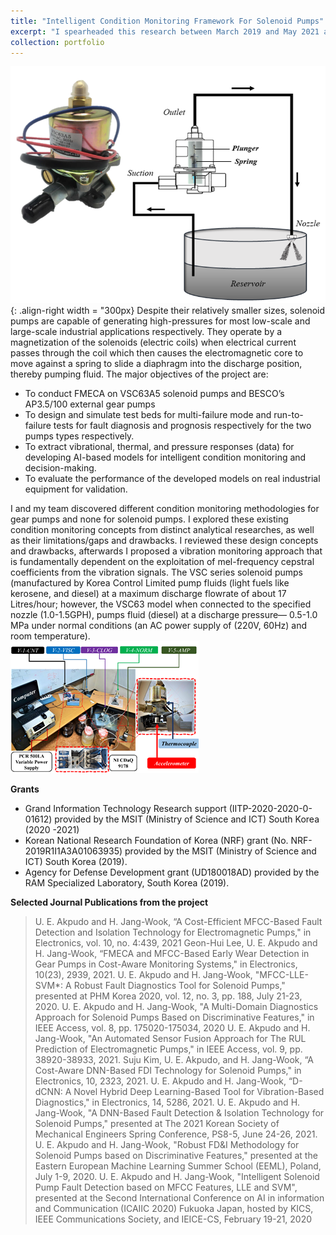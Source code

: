 ```yaml
---
title: "Intelligent Condition Monitoring Framework For Solenoid Pumps"
excerpt: "I spearheaded this research between March 2019 and May 2021 as a requirement for fulfilling the requirements of masters (by research) at the Department of Mechanical Engineering (Department of Aeronautics, Mechanical and Electronic Convergence Engineering), Kumoh National Institute of Technology (KIT), Republic of Korea. .<br/><img src='/images/solenoid.png'> "
collection: portfolio
---
```


![solenoid pumps](/images/solenoid_raw.png){: .align-right width = "300px} 
Despite their relatively smaller sizes, solenoid pumps are capable of generating high-pressures for most low-scale and large-scale industrial applications respectively. They operate by a magnetization of the solenoids (electric coils) when electrical current passes through the coil which then causes the electromagnetic core to move against a spring to slide a diaphragm into the discharge position, thereby pumping fluid. The major objectives of the project are:
* To conduct FMECA on VSC63A5 solenoid pumps and BESCO’s AP3.5/100 external gear pumps
* To design and simulate test beds for multi-failure mode and run-to-failure tests for fault diagnosis and prognosis respectively for the two pumps types respectively.
* To extract vibrational, thermal, and pressure responses (data) for developing AI-based models for intelligent condition monitoring and decision-making.
* To evaluate the performance of the developed models on real industrial equipment for validation. 

I and my team discovered different condition monitoring methodologies for gear pumps and none for solenoid pumps. I explored these existing condition monitoring concepts from distinct analytical researches, as well as their limitations/gaps and drawbacks. I reviewed these design concepts and drawbacks, afterwards I proposed a vibration monitoring approach that is fundamentally dependent on the exploitation of mel-frequency cepstral coefficients from the vibration signals. The VSC series solenoid pumps (manufactured by Korea Control Limited pump fluids (light fuels like kerosene, and diesel) at a maximum discharge flowrate of about 17 Litres/hour; however, the VSC63 model when connected to the specified nozzle (1.0-1.5GPH), pumps fluid (diesel) at a discharge pressure— 0.5-1.0 MPa under normal conditions (an AC power supply of (220V, 60Hz) and room temperature). <br/><img src='/images/solenoid.png'>

**Grants**
* Grand Information Technology Research support (IITP-2020-2020-0-01612) provided by the MSIT (Ministry of Science and ICT) South Korea (2020 -2021)
* Korean National Research Foundation of Korea (NRF) grant (No. NRF-2019R1I1A3A01063935) provided by the MSIT (Ministry of Science and ICT) South Korea (2019).
* Agency for Defense Development grant (UD180018AD) provided by the RAM Specialized Laboratory, South Korea (2019).

**Selected Journal Publications from the project**
> U. E. Akpudo and H. Jang-Wook, “A Cost-Efficient MFCC-Based Fault Detection and Isolation Technology for Electromagnetic Pumps," in Electronics, vol. 10, no. 4:439, 2021
> Geon-Hui Lee, U. E. Akpudo and H. Jang-Wook, “FMECA and MFCC-Based Early Wear Detection in Gear Pumps in Cost-Aware Monitoring Systems," in Electronics, 10(23), 2939, 2021.
>U. E. Akpudo and H. Jang-Wook, "MFCC-LLE-SVM*: A Robust Fault Diagnostics Tool for Solenoid Pumps," presented at PHM Korea 2020, vol. 12, no. 3, pp. 188, July 21-23, 2020.
>U. E. Akpudo and H. Jang-Wook, "A Multi-Domain Diagnostics Approach for Solenoid Pumps Based on Discriminative Features," in IEEE Access, vol. 8, pp. 175020-175034, 2020
> U. E. Akpudo and H. Jang-Wook, "An Automated Sensor Fusion Approach for The RUL Prediction of Electromagnetic Pumps," in IEEE Access, vol. 9, pp. 38920-38933, 2021.
> Suju Kim, U. E. Akpudo, and H. Jang-Wook, “A Cost-Aware DNN-Based FDI Technology for Solenoid Pumps," in Electronics, 10, 2323, 2021.
> U. E. Akpudo and H. Jang-Wook, “D-dCNN: A Novel Hybrid Deep Learning-Based Tool for Vibration-Based Diagnostics," in Electronics, 14, 5286, 2021.
> U. E. Akpudo and H. Jang-Wook, "A DNN-Based Fault Detection & Isolation Technology for Solenoid Pumps," presented at The 2021 Korean Society of Mechanical Engineers Spring Conference, PS8-5, June 24-26, 2021.
> U. E. Akpudo and H. Jang-Wook, "Robust FD&I Methodology for Solenoid Pumps based on Discriminative Features," presented at the Eastern European Machine Learning Summer School (EEML), Poland, July 1-9, 2020.
> U. E. Akpudo and H. Jang-Wook, "Intelligent Solenoid Pump Fault Detection based on MFCC Features, LLE and SVM", presented at the Second International Conference on AI in information and Communication (ICAIIC 2020) Fukuoka Japan, hosted by KICS, IEEE Communications Society, and IEICE-CS, February 19-21, 2020
